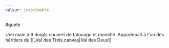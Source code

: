 ```yaml
---
valeur: inestimable
---
```

#quete

Une main à 6 doigts couvert de tatouage et momifié. Appartenait à l'un des héritiers du [[_Val des Trois.canvas|Val des Deux]]

